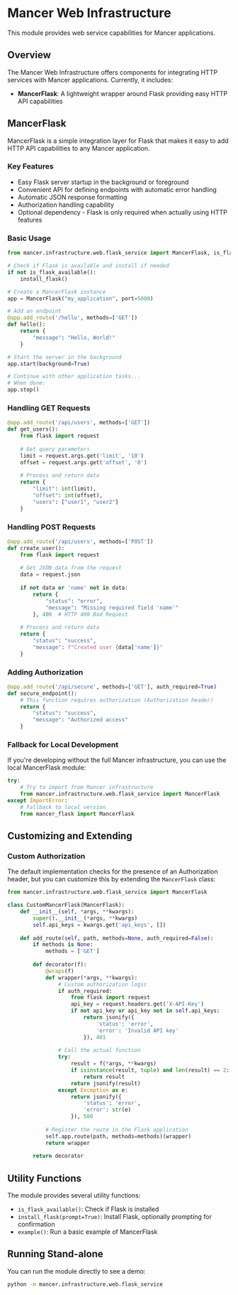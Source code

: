 # Mancer Web Infrastructure

This module provides web service capabilities for Mancer applications.

## Overview

The Mancer Web Infrastructure offers components for integrating HTTP services with Mancer applications. Currently, it includes:

- **MancerFlask**: A lightweight wrapper around Flask providing easy HTTP API capabilities

## MancerFlask

MancerFlask is a simple integration layer for Flask that makes it easy to add HTTP API capabilities to any Mancer application.

### Key Features

- Easy Flask server startup in the background or foreground
- Convenient API for defining endpoints with automatic error handling
- Automatic JSON response formatting
- Authorization handling capability
- Optional dependency - Flask is only required when actually using HTTP features

### Basic Usage

```python
from mancer.infrastructure.web.flask_service import MancerFlask, is_flask_available, install_flask

# Check if Flask is available and install if needed
if not is_flask_available():
    install_flask()

# Create a MancerFlask instance
app = MancerFlask("my_application", port=5000)

# Add an endpoint
@app.add_route('/hello', methods=['GET'])
def hello():
    return {
        "message": "Hello, World!"
    }

# Start the server in the background
app.start(background=True)

# Continue with other application tasks...
# When done:
app.stop()
```

### Handling GET Requests

```python
@app.add_route('/api/users', methods=['GET'])
def get_users():
    from flask import request
    
    # Get query parameters
    limit = request.args.get('limit', '10')
    offset = request.args.get('offset', '0')
    
    # Process and return data
    return {
        "limit": int(limit),
        "offset": int(offset),
        "users": ["user1", "user2"]
    }
```

### Handling POST Requests

```python
@app.add_route('/api/users', methods=['POST'])
def create_user():
    from flask import request
    
    # Get JSON data from the request
    data = request.json
    
    if not data or 'name' not in data:
        return {
            "status": "error",
            "message": "Missing required field 'name'"
        }, 400  # HTTP 400 Bad Request
    
    # Process and return data
    return {
        "status": "success",
        "message": f"Created user {data['name']}"
    }
```

### Adding Authorization

```python
@app.add_route('/api/secure', methods=['GET'], auth_required=True)
def secure_endpoint():
    # This function requires authorization (Authorization header)
    return {
        "status": "success",
        "message": "Authorized access"
    }
```

### Fallback for Local Development

If you're developing without the full Mancer infrastructure, you can use the local MancerFlask module:

```python
try:
    # Try to import from Mancer infrastructure
    from mancer.infrastructure.web.flask_service import MancerFlask
except ImportError:
    # Fallback to local version
    from mancer_flask import MancerFlask
```

## Customizing and Extending

### Custom Authorization

The default implementation checks for the presence of an Authorization header, but you can customize this by extending the `MancerFlask` class:

```python
from mancer.infrastructure.web.flask_service import MancerFlask

class CustomMancerFlask(MancerFlask):
    def __init__(self, *args, **kwargs):
        super().__init__(*args, **kwargs)
        self.api_keys = kwargs.get('api_keys', [])
    
    def add_route(self, path, methods=None, auth_required=False):
        if methods is None:
            methods = ['GET']
            
        def decorator(f):
            @wraps(f)
            def wrapper(*args, **kwargs):
                # Custom authorization logic
                if auth_required:
                    from flask import request
                    api_key = request.headers.get('X-API-Key')
                    if not api_key or api_key not in self.api_keys:
                        return jsonify({
                            'status': 'error',
                            'error': 'Invalid API key'
                        }), 401
                
                # Call the actual function
                try:
                    result = f(*args, **kwargs)
                    if isinstance(result, tuple) and len(result) == 2:
                        return result
                    return jsonify(result)
                except Exception as e:
                    return jsonify({
                        'status': 'error',
                        'error': str(e)
                    }), 500
            
            # Register the route in the Flask application
            self.app.route(path, methods=methods)(wrapper)
            return wrapper
        
        return decorator
```

## Utility Functions

The module provides several utility functions:

- `is_flask_available()`: Check if Flask is installed
- `install_flask(prompt=True)`: Install Flask, optionally prompting for confirmation
- `example()`: Run a basic example of MancerFlask

## Running Stand-alone

You can run the module directly to see a demo:

```bash
python -m mancer.infrastructure.web.flask_service
``` 
